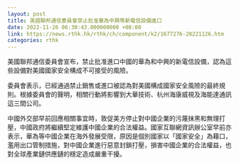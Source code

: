 ```yaml
---
layout: post
title: 美國聯邦通信委員會禁止批准華為中興等新電信設備進口
date: 2022-11-26 06:30:43.000000000 +08:00
link: https://news.rthk.hk/rthk/ch/component/k2/1677276-20221126.htm
categories: rthk
---
```


美國聯邦通信委員會宣布，禁止批准進口中國的華為和中興的新電信設備，認為這些設備對美國國家安全構成不可接受的風險。

委員會表示，已經通過禁止銷售或進口被認為對美國構成國家安全風險的最終規則。根據委員會的聲明，相關行動將影響到大華技術、杭州海康威視及海能達通訊這三間公司。

中國外交部早前回應相關事宜時，敦促美方停止對中國企業的污蔑抹黑和無理打壓，中國政府將繼續堅定維護中國企業的合法權益。國家互聯網資訊辦公室早前亦表示，華為等中國企業在海外發展受限，原因是個別國家以「國家安全」為藉口，濫用出口管制措施，對中國企業進行惡意封鎖打壓，損害中國企業的合法權益，也對全球產業鏈供應鏈的穩定造成嚴重干擾。
